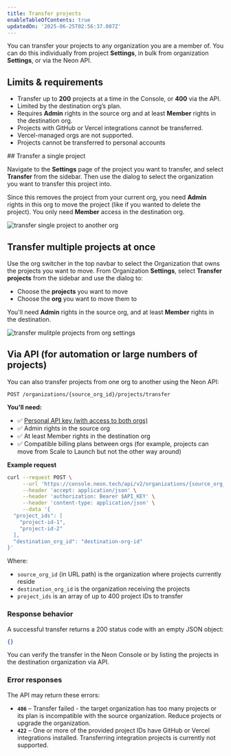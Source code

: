 ```yaml
---
title: Transfer projects
enableTableOfContents: true
updatedOn: '2025-06-25T02:56:37.087Z'
---
```


You can transfer your projects to any organization you are a member of. You can do this individually from project **Settings**, in bulk from organization **Settings**, or via the Neon API.

## Limits & requirements

- Transfer up to **200** projects at a time in the Console, or **400** via the API.
- Limited by the destination org’s plan.
- Requires **Admin** rights in the source org and at least **Member** rights in the destination org.
- Projects with GitHub or Vercel integrations cannot be transferred.
- Vercel-managed orgs are not supported.
- Projects cannot be transferred to personal accounts 

<Steps>
## Transfer a single project

Navigate to the **Settings** page of the project you want to transfer, and select **Transfer** from the sidebar. Then use the dialog to select the organization you want to transfer this project into.

Since this removes the project from your current org, you need **Admin** rights in this org to move the project (like if you wanted to delete the project). You only need **Member** access in the destination org.

![transfer single project to another org](/docs/manage/transfer_project.png)

## Transfer multiple projects at once

Use the org switcher in the top navbar to select the Organization that owns the projects you want to move. From Organization **Settings**, select **Transfer projects** from the sidebar and use the dialog to:

- Choose the **projects** you want to move
- Choose the **org** you want to move them to

You'll need **Admin** rights in the source org, and at least **Member** rights in the destination.

![transfer mulitple projects from org settings](/docs/manage/transfer_multiple.png)

## Via API (for automation or large numbers of projects)

You can also transfer projects from one org to another using the Neon API:

`POST /organizations/{source_org_id}/projects/transfer`

**You'll need:**

- ✅ [Personal API key (with access to both orgs)](/docs/manage/api-keys#create-a-personal-api-key)
- ✅ Admin rights in the source org
- ✅ At least Member rights in the destination org
- ✅ Compatible billing plans between orgs (for example, projects can move from Scale to Launch but not the other way around)

**Example request**

```bash
curl --request POST \
     --url 'https://console.neon.tech/api/v2/organizations/{source_org_id}/projects/transfer' \
     --header 'accept: application/json' \
     --header 'authorization: Bearer $API_KEY' \
     --header 'content-type: application/json' \
     --data '{
  "project_ids": [
    "project-id-1",
    "project-id-2"
  ],
  "destination_org_id": "destination-org-id"
}'
```

Where:

- `source_org_id` (in URL path) is the organization where projects currently reside
- `destination_org_id` is the organization receiving the projects
- `project_ids` is an array of up to 400 project IDs to transfer

### Response behavior

A successful transfer returns a 200 status code with an empty JSON object:

```json
{}
```

You can verify the transfer in the Neon Console or by listing the projects in the destination organization via API.

### Error responses

The API may return these errors:

- **`406`** – Transfer failed - the target organization has too many projects or its plan is incompatible with the source organization. Reduce projects or upgrade the organization.
- **`422`** – One or more of the provided project IDs have GitHub or Vercel integrations installed. Transferring integration projects is currently not supported.

</Steps>

<NeedHelp/>
